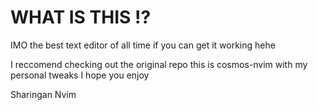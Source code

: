 # WHAT IS THIS !?

IMO the best text editor of all time if you can get it working hehe

I reccomend checking out the original repo this is cosmos-nvim with my personal tweaks I hope you enjoy

Sharingan Nvim
